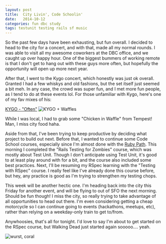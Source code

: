 ```yaml
---
layout: post
title:  City Livin', Code Schoolin'
date:   2014-10-12
categories: fun dbc study
tags: testunit testing rails sf music
---
```


So the past few days have been exhausting, but fun overall. I decided to head to the city for a concert, and with that, made all my normal rounds. I was able to visit all my awesome coworkers at the DBC office, and we caught up over happy hour. One of the biggest bummers of working remote is that I don't get to hang out with these guys more often, but hopefully the opportunity will open up more next year.

After that, I went to the Kygo concert, which honestly was just ok overall. Granted I had a few whiskys and old fashions, but the set itself just seemed a bit meh. In any case, the crowd was super fun, and I met more fun people, as I tend to do at these events lol. For those unfamiliar with Kygo, here's one of my fav mixes of his:

[KYGO - "Often"][kygo]
![KYGO + Waffles][kygo + waffles]

While I was local, I had to grab some "Chicken in Waffle" from Tempest! Man, I miss city food haha.

Aside from that, I've been trying to keep productive by deciding what project to build out next. Before that, I wanted to continue some Code School courses, especially since I'm almost done with the [Ruby Path][ruby path]. This morning I completed the "Rails Testing for Zombies" course, which was mostly about Test Unit. Though I don't anticipate using Test Unit, it's good to at least play around with for a bit, and the course also included some best practices. Next, I'll be resuming my RSpec learning with the "Testing with RSpec" course. I really feel like I've already done this course before, but hey, any practice is good as I'm trying to strengthen my testing chops.

This week will be another hectic one. I'm heading back into the city this Friday for another event, and will be flying to out of SFO the next morning. Should be fun though! I miss the city, so really trying to take advantage of all opportunities to head out there. I'm even considering getting a cheap motorcycle so I can continue going to events (hackathons, meetups, etc), rather than relying on a weekday-only train to get to/from.

Anywhoosies, that's all for tonight. I'd love to say I'm about to get started on the RSpec course, but Walking Dead just started again sooooo.... yeah.

![wurst, coral][wurst]

[kygo]: 	https://www.youtube.com/watch?v=IcmTyiVkhGk
[kygo + waffles]: 	http://bit.ly/11cQD50
[ruby path]: 	https://www.codeschool.com/paths/ruby
[wurst]: 	http://weknowmemes.com/wp-content/uploads/2014/07/dick-grimes-coral-meme-4.jpg